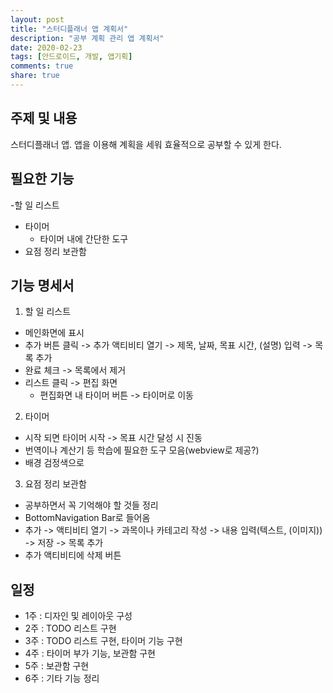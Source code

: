 ```yaml
---
layout: post
title: "스터디플래너 앱 계획서"
description: "공부 계획 관리 앱 계획서"
date: 2020-02-23
tags: [안드로이드, 개발, 앱기획]
comments: true
share: true
---
```


## 주제 및 내용
스터디플래너 앱.
앱을 이용해 계획을 세워 효율적으로 공부할 수 있게 한다.

## 필요한 기능
-할 일 리스트
- 타이머
    - 타이머 내에 간단한 도구
- 요점 정리 보관함

## 기능 명세서
1) 할 일 리스트
- 메인화면에 표시
- 추가 버튼 클릭 -> 추가 액티비티 열기 -> 제목, 날짜, 목표 시간, (설명) 입력 -> 목록 추가
- 완료 체크 -> 목록에서 제거
- 리스트 클릭 -> 편집 화면
   - 편집화면 내 타이머 버튼 -> 타이머로 이동

2) 타이머
- 시작 되면 타이머 시작 -> 목표 시간 달성 시 진동
- 번역이나 계산기 등 학습에 필요한 도구 모음(webview로 제공?)
- 배경 검정색으로

3) 요점 정리 보관함
- 공부하면서 꼭 기억해야 할 것들 정리
- BottomNavigation Bar로 들어옴
- 추가 -> 액티비티 열기 -> 과목이나 카테고리 작성 -> 내용 입력(텍스트, (이미지)) -> 저장 -> 목록 추가
- 추가 액티비티에 삭제 버튼

## 일정
- 1주 : 디자인 및 레이아웃 구성
- 2주 : TODO 리스트 구현
- 3주 : TODO 리스트 구현, 타이머 기능 구현
- 4주 : 타이머 부가 기능, 보관함 구현
- 5주 : 보관함 구현
- 6주 : 기타 기능 정리






